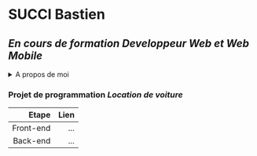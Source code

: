 # SUCCI Bastien

## *En cours de formation Developpeur Web et Web Mobile*
<details>
  <summary>A propos de moi</summary>
  <details>
    <summary>Compétences</summary>
    Maintenance industrielle et électricité du batîment (acquis)
    Developpement Web et Web Mobile (en cours)
  </details>
  <details>
    <summary>Langues</summary>
    Anglais niveau B1/C2
  </details>
</details>

### Projet de programmation *Location de voiture*

|Etape |Lien|
|---:|---:|
|Front-end|... |
|Back-end |... |



<!---
SucciBastien/SucciBastien is a ✨ special ✨ repository because its `README.md` (this file) appears on your GitHub profile.
You can click the Preview link to take a look at your changes.
--->

